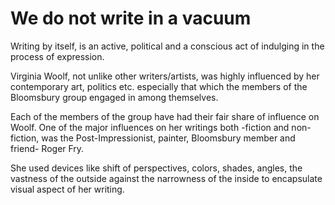 # We do not write in a vacuum 

Writing by itself, is an active, political and a conscious act of indulging in the process of expression.

Virginia Woolf, not unlike other writers/artists, was highly influenced by her contemporary art, politics etc. especially that which the members of the Bloomsbury group engaged in among themselves.

Each of the members of the group have had their fair share of influence on Woolf. One of the major influences on her writings both -fiction and non-fiction, was the Post-Impressionist, painter, Bloomsbury member and friend- Roger Fry. 

She used devices like shift of perspectives, colors, shades, angles, the vastness of the outside against the narrowness of the inside to encapsulate visual aspect of her writing.
